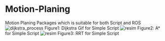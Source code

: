 # Motion-Planing
Motion Planing Packages which is suitable for both Script and ROS
![dijkstra_process](https://github.com/AlpMercan/Motion-Planing/assets/112685013/4924f2ff-39b0-4c2d-836f-c7e50101adc4)
Figure1: Dijkstra Gif for Simple Script
![resim](https://github.com/AlpMercan/Motion-Planing/assets/112685013/371b0344-2c43-4ea9-806a-376ca5651cfc)
Figure2: A* for Simple Script
![resim](https://github.com/AlpMercan/Motion-Planing/assets/112685013/6c595031-a0d5-4911-912b-454d0883117e)
Figure3: RRT for Simple Script
